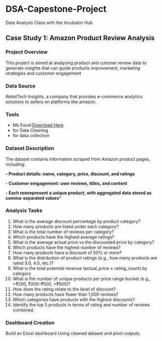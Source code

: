 # DSA-Capestone-Project

Data Analysis Class with the Incubator Hub

## Case Study 1: Amazon Product Review Analysis

### Project Overview
This project is aimed at analysing product and cutomer review data to generate insights that can guide products improvement, marketing strategies and customer engagement

### Data Source
*RetailTech Insights*, a company that provides e-commerce analytics solutions to sellers on platforms like amazon.

### Tools
- Ms Excel:[Download Here](https://www.micrsoft.com)
 - for Data Cleaning
 - for data collection

### Dataset Description

The dataset contains information scraped from Amazon product pages, including:

**- Product details: name, category, price, discount, and ratings**

**- Customer emgagement: user reviews, titles, and content**

**- Each rowrepresent a unique product, with aggregated data stored as comma-separated values***

### Analysis Tasks
1. What is the average discount percentage by product category?
2. How many products are listed under each category?
3. What is the total number of reviews per category?
4. Which products have the highest average ratings?
5. What is the average actual price vs the discounted price by category?
6. Which products have the highest number of reviews?
7. How many products have a discount of 50% or more?
8. What is the distribution of product ratings (e.g., how many products are rated 3.0,
4.0, etc.)?
9. What is the total potential revenue (actual_price × rating_count) by category
10. What is the number of unique products per price range bucket (e.g., <₹200,
₹200–₹500, >₹500)?
11. How does the rating relate to the level of discount?
12. How many products have fewer than 1,000 reviews?
13. Which categories have products with the highest discounts?
14. Identify the top 5 products in terms of rating and number of reviews combined.
    
### Dashboard Creation
Build an Excel dashboard Using cleaned dataset and pivot outputs.
